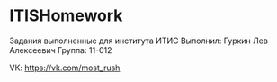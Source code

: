 # ITISHomework
Задания выполненные для института ИТИС
Выполнил: Гуркин Лев Алексеевич
Группа: 11-012

VK: https://vk.com/most_rush
